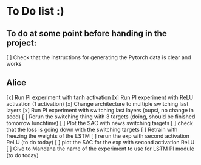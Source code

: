 # To Do list :)

## To do at some point before handing in the project:
[ ] Check that the instructions for generating the Pytorch data is clear and works

## Alice
[x] Run PI experiment with tanh activation
[x] Run PI experiment with ReLU activation (1 activation)
[x] Change architecture to multiple switching last layers
[x] Run PI experiment with switching last layers (oupsi, no change in seed)
[ ] Rerun the switching thing with 3 targets (doing, should be finished tomorrow lunchtime)
[ ] Plot the SAC with news switching targets
[ ] check that the loss is going down with the switching targets
[ ] Retrain with freezing the weights of the LSTM
[ ] rerun the exp with second activation ReLU (to do today)
[ ] plot the SAC for the exp with second activation ReLU
[ ] Give to Mandana the name of the experiment to use for LSTM PI module (to do today)